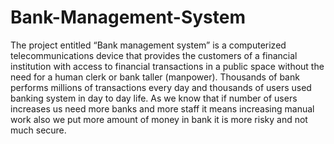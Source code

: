 # Bank-Management-System

The project entitled “Bank management system” is a computerized telecommunications device that provides the customers of a financial institution with access to financial transactions in a public space without the need for a human clerk or bank taller (manpower). Thousands of bank performs millions of transactions every day and thousands of users used banking system in day to day life. As we know that if number of users increases us need more banks and more staff it means increasing manual work also we put more amount of money in bank it is more risky and not much secure. 

